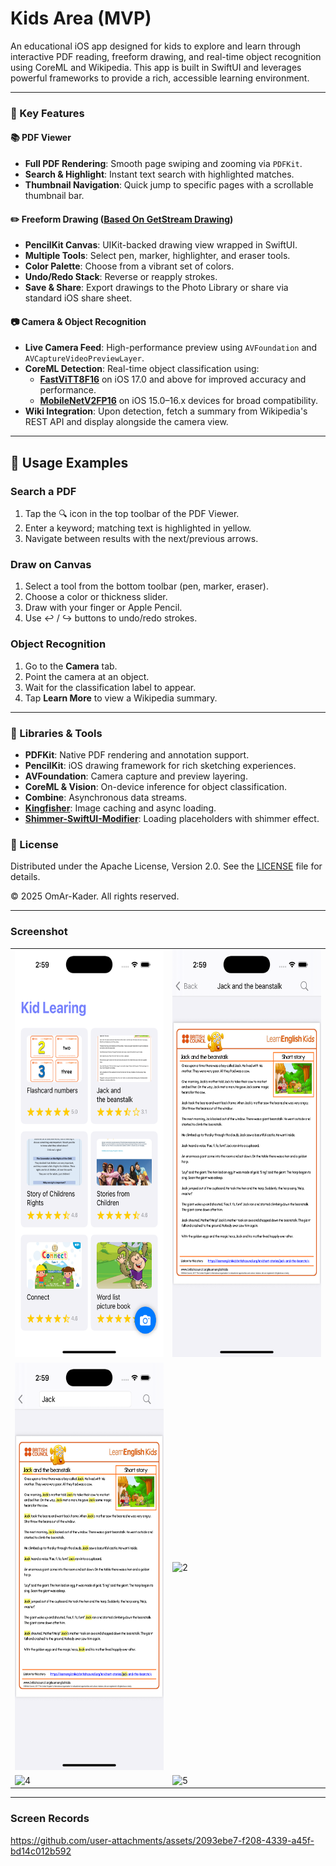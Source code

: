 # Kids Area (MVP)

An educational iOS app designed for kids to explore and learn through interactive PDF reading, freeform drawing, and real-time object recognition using CoreML and Wikipedia. This app is built in SwiftUI and leverages powerful frameworks to provide a rich, accessible learning environment.

-------------

### 🌟 Key Features
#### 📚 PDF Viewer
* **Full PDF Rendering**: Smooth page swiping and zooming via `PDFKit`.
* **Search & Highlight**: Instant text search with highlighted matches.
* **Thumbnail Navigation**: Quick jump to specific pages with a scrollable thumbnail bar.

#### ✏️ Freeform Drawing ([Based On GetStream Drawing](https://github.com/GetStream/stream-tutorial-projects/blob/main/visionOS/FreeFormDrawingView.swift))
* **PencilKit Canvas**: UIKit-backed drawing view wrapped in SwiftUI.
* **Multiple Tools**: Select pen, marker, highlighter, and eraser tools.
* **Color Palette**: Choose from a vibrant set of colors.
* **Undo/Redo Stack**: Reverse or reapply strokes.
* **Save & Share**: Export drawings to the Photo Library or share via standard iOS share sheet.

#### 📷 Camera & Object Recognition
* **Live Camera Feed**: High-performance preview using `AVFoundation` and `AVCaptureVideoPreviewLayer`.
* **CoreML Detection**: Real-time object classification using:
  * **[FastViTT8F16](https://developer.apple.com/machine-learning/models/)** on iOS 17.0 and above for improved accuracy and performance.
  * **[MobileNetV2FP16](https://developer.apple.com/machine-learning/models/)** on iOS 15.0–16.x devices for broad compatibility.
* **Wiki Integration**: Upon detection, fetch a summary from Wikipedia's REST API and display alongside the camera view.

-------------

## 📖 Usage Examples

### Search a PDF

1. Tap the 🔍 icon in the top toolbar of the PDF Viewer.
2. Enter a keyword; matching text is highlighted in yellow.
3. Navigate between results with the next/previous arrows.

### Draw on Canvas

1. Select a tool from the bottom toolbar (pen, marker, eraser).
2. Choose a color or thickness slider.
3. Draw with your finger or Apple Pencil.
4. Use ↩️ / ↪️ buttons to undo/redo strokes.

### Object Recognition

1. Go to the **Camera** tab.
2. Point the camera at an object.
3. Wait for the classification label to appear.
4. Tap **Learn More** to view a Wikipedia summary.

-------------

### 🔗 Libraries & Tools
* **PDFKit**: Native PDF rendering and annotation support.
* **PencilKit**: iOS drawing framework for rich sketching experiences.
* **AVFoundation**: Camera capture and preview layering.
* **CoreML & Vision**: On-device inference for object classification.
* **Combine**: Asynchronous data streams.
* **[Kingfisher](https://github.com/onevcat/Kingfisher.git)**: Image caching and async loading.
* **[Shimmer-SwiftUI-Modifier](https://github.com/0xYanis/Shimmer-SwiftUI-Modifier.git)**: Loading placeholders with shimmer effect.

### 📝 License
Distributed under the Apache License, Version 2.0. See the [LICENSE](LICENSE) file for details.

© 2025 OmAr-Kader. All rights reserved.

-------------

### Screenshot

<table>
    <tr>
      <td> <img src="Screenshots/1.png"  width="300" height="652" alt="1"/> </td>
      <td> <img src="Screenshots/2.png"  width="300" height="652" alt="8"/> </td>
    </tr>
    <tr>
      <td> <img src="Screenshots/3.png"  width="300" height="652" alt="2"/> </td>
      <td> <img src="Screenshots/4.png"  width="300" height="652" alt="2"/> </td>
    </tr>
    <tr>
      <td> <img src="Screenshots/5.png"  width="300" height="533" alt="4"/> </td>
      <td> <img src="Screenshots/6.png"  width="300" height="533" alt="5"/> </td>
    </tr>
</table>

-------------

### Screen Records

https://github.com/user-attachments/assets/2093ebe7-f208-4339-a45f-bd14c012b592

